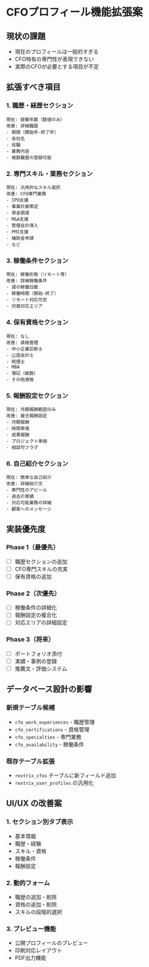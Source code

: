# CFOプロフィール機能拡張案

## 現状の課題
- 現在のプロフィールは一般的すぎる
- CFO特有の専門性が表現できない
- 実際のCFOが必要とする項目が不足

## 拡張すべき項目

### 1. 職歴・経歴セクション
```
現在: 経験年数（数値のみ）
改善: 詳細職歴
- 期間（開始年-終了年）
- 会社名
- 役職
- 業務内容
- 複数職歴の登録可能
```

### 2. 専門スキル・業務セクション
```
現在: 汎用的なスキル選択
改善: CFO専門業務
- IPO支援
- 事業計画策定
- 資金調達
- M&A支援
- 管理会計導入
- PMI支援
- 補助金申請
- など
```

### 3. 稼働条件セクション
```
現在: 稼働形態（リモート等）
改善: 詳細稼働条件
- 週の稼働日数
- 稼働時間（開始-終了）
- リモート対応可否
- 対面対応エリア
```

### 4. 保有資格セクション
```
現在: なし
改善: 資格管理
- 中小企業診断士
- 公認会計士
- 税理士
- MBA
- 簿記（級数）
- その他資格
```

### 5. 報酬設定セクション
```
現在: 月額報酬範囲のみ
改善: 複合報酬設定
- 月額報酬
- 時間単価
- 成果報酬
- プロジェクト単価
- 相談可フラグ
```

### 6. 自己紹介セクション
```
現在: 簡単な自己紹介
改善: 詳細紹介文
- 専門性のアピール
- 過去の実績
- 対応可能業務の詳細
- 顧客へのメッセージ
```

## 実装優先度

### Phase 1（最優先）
- [ ] 職歴セクションの追加
- [ ] CFO専門スキルの充実
- [ ] 保有資格の追加

### Phase 2（次優先）
- [ ] 稼働条件の詳細化
- [ ] 報酬設定の複合化
- [ ] 対応エリアの詳細設定

### Phase 3（将来）
- [ ] ポートフォリオ添付
- [ ] 実績・事例の登録
- [ ] 推薦文・評価システム

## データベース設計の影響

### 新規テーブル候補
- `cfo_work_experiences` - 職歴管理
- `cfo_certifications` - 資格管理
- `cfo_specialties` - 専門業務
- `cfo_availability` - 稼働条件

### 既存テーブル拡張
- `rextrix_cfos` テーブルに新フィールド追加
- `rextrix_user_profiles` の汎用化

## UI/UX の改善案

### 1. セクション別タブ表示
- 基本情報
- 職歴・経験
- スキル・資格
- 稼働条件
- 報酬設定

### 2. 動的フォーム
- 職歴の追加・削除
- 資格の追加・削除
- スキルの段階的選択

### 3. プレビュー機能
- 公開プロフィールのプレビュー
- 印刷対応レイアウト
- PDF出力機能